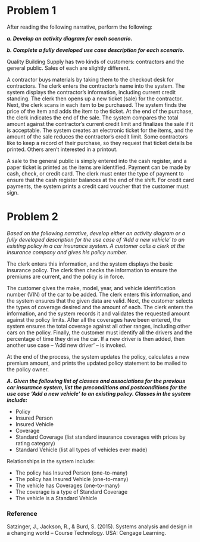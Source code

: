 # Problem 1

After reading the following narrative, perform the following: 

***a. Develop an activity diagram for each scenario.***  

***b. Complete a fully developed use case description for each scenario.*** 

Quality Building Supply has two kinds of customers: contractors and the general public. Sales of each are slightly different. 

A contractor buys materials by taking them to the checkout desk for contractors. The clerk enters the contractor’s name into the system. The system displays the contractor’s information, including current credit standing. The clerk then opens up a new ticket (sale) for the contractor. Next, the clerk scans in each item to be purchased. The system finds the price of the item and adds the item to the ticket. At the end of the purchase, the clerk indicates the end of the sale. The system compares the total amount against the contractor’s current credit limit and finalizes the sale if it is acceptable. The system creates an electronic ticket for the items, and the amount of the sale reduces the contractor’s credit limit. Some contractors like to keep a record of their purchase, so they request that ticket details be printed. Others aren’t interested in a printout. 

A sale to the general public is simply entered into the cash register, and a paper ticket is printed as the items are identified. Payment can be made by cash, check, or credit card. The clerk must enter the type of payment to ensure that the cash register balances at the end of the shift. For credit card payments, the system prints a credit card voucher that the customer must sign. 


# Problem 2

*Based on the following narrative, develop either an activity diagram or a fully developed description for the use case of ‘Add a new vehicle’ to an existing policy in a car insurance system. A customer calls a clerk at the insurance company and gives his policy number.* 

The clerk enters this information, and the system displays the basic insurance policy. The clerk then checks the information to ensure the premiums are current, and the policy is in force. 

The customer gives the make, model, year, and vehicle identification number (VIN) of the car to be added. The clerk enters this information, and the system ensures that the given data are valid. Next, the customer selects the types of coverage desired and the amount of each. The clerk enters the information, and the system records it and validates the requested amount against the policy limits. After all the coverages have been entered, the system ensures the total coverage against all other ranges, including other cars on the policy. Finally, the customer must identify all the drivers and the percentage of time they drive the car. If a new driver is then added, then another use case – ‘Add new driver’ – is invoked. 

At the end of the process, the system updates the policy, calculates a new premium amount, and prints the updated policy statement to be mailed to the policy owner. 


***A. Given the following list of classes and associations for the previous car insurance system, list the preconditions and postconditions for the use case ‘Add a new vehicle’ to an existing policy. Classes in the system include:*** 

- Policy 
- Insured Person 
- Insured Vehicle 
- Coverage 
- Standard Coverage (list standard insurance coverages with prices by rating category) 
- Standard Vehicle (list all types of vehicles ever made) 


Relationships in the system include: 
- The policy has Insured Person (one-to-many) 
- The policy has Insured Vehicle (one-to-many) 
- The vehicle has Coverages (one-to-many) 
- The coverage is a type of Standard Coverage 
- The vehicle is a Standard Vehicle


### Reference
Satzinger, J., Jackson, R., & Burd, S. (2015). Systems analysis and design in a changing world – Course Technology. USA: Cengage Learning. 
